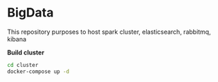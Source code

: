 # BigData
This repository purposes to host spark cluster, elasticsearch, rabbitmq, kibana

**Build cluster**
```bash
cd cluster
docker-compose up -d
```
